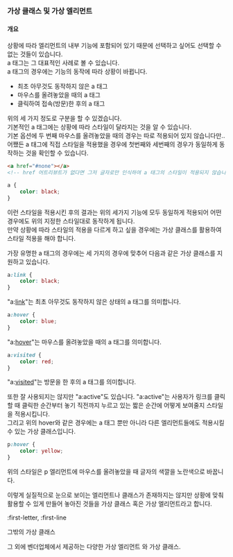 ### 가상 클래스 및 가상 엘리먼트

#### 개요

상황에 따라 엘리먼트의 내부 기능에 포함되어 있기 때문에 선택하고 싶어도 선택할 수 없는 것들이 있습니다.  
a 태그는 그 대표적인 사례로 볼 수 있습니다.  
a 태그의 경우에는 기능의 동작에 따라 상황이 바뀝니다.  

- 최초 아무것도 동작하지 않은 a 태그
- 마우스를 올려놓았을 때의 a 태그
- 클릭하여 접속(방문)한 후의 a 태그

위의 세 가지 정도로 구분을 할 수 있겠습니다.  
기본적인 a 태그에는 상황에 따라 스타일이 달라지는 것을 알 수 있습니다.  
기본 옵션에 두 번째 마우스를 올려놓았을 때의 경우는 따로 적용되어 있지 않습니다만..  
어쨌든 a 태그에 직접 스타일을 적용했을 경우에 첫번째와 세번째의 경우가 동일하게 동작하는 것을 확인할 수 있습니다.  

~~~html
<a href="#none"></a>
<!-- href 어트리뷰트가 없다면 그저 글자로만 인식하여 a 태그의 스타일이 적용되지 않습니다. -->
~~~

~~~ css
a {
    color: black;
}
~~~

이런 스타일을 적용시킨 후의 결과는 위의 세가지 기능에 모두 동일하게 적용되어 어떤 경우에도 위의 지정한 스타일대로 동작하게 됩니다.  
만약 상황에 따라 스타일의 적용을 다르게 하고 싶을 경우에는 가상 클래스를 활용하여 스타일 적용을 해야 합니다.  

가장 유명한 a 태그의 경우에는 세 가지의 경우에 맞추어 다음과 같은 가상 클래스를 지원하고 있습니다.

~~~css
a:link {
    color: black;
}
~~~

"a:[link](http://dic.daum.net/search.do?q=link&dic=eng)"는 최초 아무것도 동작하지 않은 상태의 a 태그를 의미합니다.

~~~css
a:hover {
    color: blue;
}
~~~

"a:[hover](http://dic.daum.net/word/view.do?wordid=ekw000081860)"는 마우스를 올려놓았을 때의 a 태그를 의미합니다.  

~~~css
a:visited {
    color: red;
}
~~~

"a:[visited](http://dic.daum.net/word/view.do?wordid=ekw000181547&q=visited&supid=eku001623730)"는 방문을 한 후의 a 태그를 의미합니다.  

또한 잘 사용되지는 않지만 "a:active"도 있습니다. "a:active"는 사용자가 링크를 클릭할 때 클릭한 순간부터 놓기 직전까지 누르고 있는 짧은 순간에 어떻게 보여줄지 스타일을 적용시킵니다.  
그리고 위의 hover와 같은 경우에는 a 태그 뿐만 아니라 다른 엘리먼트들에도 적용시킬 수 있는 가상 클래스입니다.  

~~~css
p:hover {
    color: yellow;
}
~~~

위의 스타일은 p 엘리먼트에 마우스를 올려놓았을 때 글자의 색깔을 노란색으로 바꿉니다.

이렇게 실질적으로 눈으로 보이는 엘리먼트나 클래스가 존재하지는 않지만 상황에 맞춰 활용할 수 있게 만들어 놓아진 것들을 가상 클래스 혹은 가상 엘리먼트라고 합니다.  

:first-letter, :first-line

그밖의 가상 클래스

그 외에 벤더업체에서 제공하는 다양한 가상 엘리먼트 와 가상 클래스.
